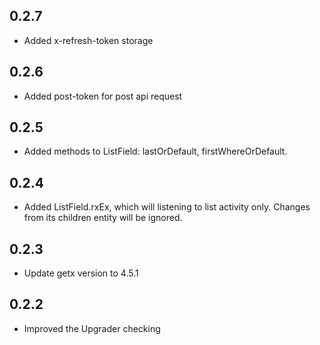 ## 0.2.7
* Added x-refresh-token storage

## 0.2.6
* Added post-token for post api request

## 0.2.5
* Added methods to ListField: lastOrDefault, firstWhereOrDefault.

## 0.2.4
* Added ListField.rxEx, which will listening to list activity only. Changes from its children entity will be ignored.

## 0.2.3
* Update getx version to 4.5.1

## 0.2.2
* Improved the Upgrader checking
